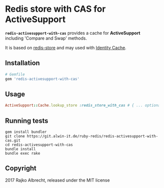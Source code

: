 # Redis store with CAS for ActiveSupport

__`redis-activesupport-with-cas`__ provides a cache for __ActiveSupport__ including 'Compare and Swap' methods.
 
It is based on [redis-store](https://github.com/redis-store/redis-store) and may used with [Identity Cache](https://github.com/Shopify/identity_cache).

## Installation

```ruby
# Gemfile
gem 'redis-activesupport-with-cas'
```

## Usage

```ruby
ActiveSupport::Cache.lookup_store :redis_store_with_cas # { ... optional configuration ... }
```

## Running tests

```shell
gem install bundler
git clone https://git.alwin-it.de/ruby-redis/redis-activesupport-with-cas.git
cd redis-activesupport-with-cas
bundle install
bundle exec rake
```

## Copyright

2017 Rajko Albrecht, released under the MIT license